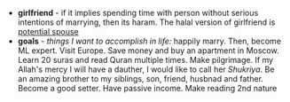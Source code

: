 <ul>   
  <li><strong>girlfriend</strong> - if it implies spending time with person without serious intentions of marrying, then its haram. The halal version of girlfriend is <a href="https://github.com/shukkkur/myself/tree/main/dictionary/P">potential spouse</a></li> 
  <li><strong>goals</strong> - <i>things I want to accomplish in life: </i>happily marry. Then, become ML expert. Visit Europe. Save money and buy an apartment in Moscow. Learn 20 suras and read Quran multiple times. Make pilgrimage. If my Allah's mercy I will have a dauther, I would like to call her <i>Shukriya</i>. Be an amazing brother to my siblings, son, friend, husbnad and father. Become a good setter. Have passive income. Make reading 2nd nature</li>
</ul>
